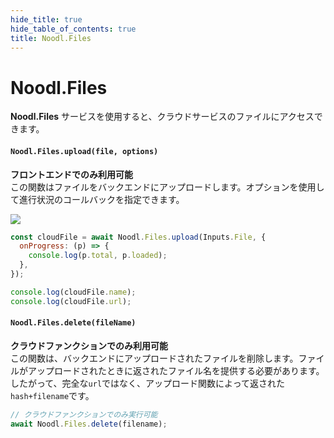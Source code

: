 ```yaml
---
hide_title: true
hide_table_of_contents: true
title: Noodl.Files
---
```


# Noodl.Files

**Noodl.Files** サービスを使用すると、クラウドサービスのファイルにアクセスできます。

#### **`Noodl.Files.upload(file, options)`**  
**フロントエンドでのみ利用可能**  
この関数はファイルをバックエンドにアップロードします。オプションを使用して進行状況のコールバックを指定できます。

<div className="ndl-image-with-background xl">

![](/javascript/reference/files/upload.png)

</div>

```javascript
const cloudFile = await Noodl.Files.upload(Inputs.File, {
  onProgress: (p) => {
    console.log(p.total, p.loaded);
  },
});

console.log(cloudFile.name);
console.log(cloudFile.url);
```

#### **`Noodl.Files.delete(fileName)`**  
**クラウドファンクションでのみ利用可能**  
この関数は、バックエンドにアップロードされたファイルを削除します。ファイルがアップロードされたときに返されたファイル名を提供する必要があります。したがって、完全な`url`ではなく、アップロード関数によって返された`hash+filename`です。

```javascript
// クラウドファンクションでのみ実行可能
await Noodl.Files.delete(filename);
```